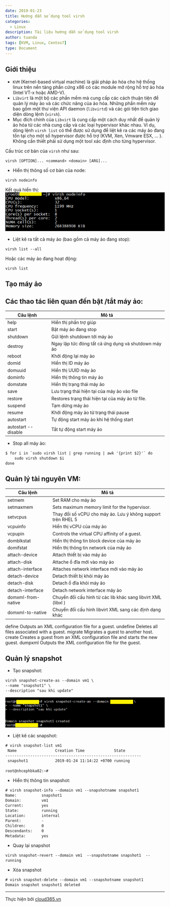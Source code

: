 ```yaml
---
date: 2019-01-23
title: Hướng dẫn sử dụng tool virsh
categories:
  - Linux
description: Tài liệu hướng dẫn sử dụng tool virsh
author: tuanda
tags: [KVM, Linux, Centos7]
type: Document
---
```


## Giới thiệu

- `KVM` (Kernel-based virtual machine) là giải pháp ảo hóa cho hệ thống linux trên nền tảng phần cứng x86 có các module mở rộng hỗ trợ ảo hóa (Intel VT-x hoặc AMD-V).
- `Libvirt` là một bộ các phần mềm mà cung cấp các cách thuận tiện để quản lý máy ảo và các chức năng của ảo hóa. Những phần mềm này bao gồm một thư viện API
daemon (`libvirtd`) và các gói tiện tích giao diện dòng lệnh (`virsh`).
- Mục đích chính của `Libvirt` là cung cấp một cách duy nhất để quản lý ảo hóa từ các nhà cung cấp và các loại hypervisor khác nhau. Ví dụ, dòng lệnh `virsh list` có thể được sử dụng để liệt kê ra các máy ảo đang tồn tại cho một số hypervisor được hỗ trợ (KVM, Xen, Vmware ESX, … ). Không cần thiết phải sử dụng một tool xác định cho từng hypervisor.

Cấu trúc cơ bản của `virsh` như sau:
```
virsh [OPTION]... <command> <domain> [ARG]...
```

- Hiển thị thông số cơ bản của node:
```
virsh nodeinfo
```
Kết quả hiển thị:![](/images/img-kvm/virsh_1.png)

- Liệt kê ra tất cả máy ảo (bao gồm cả máy ảo đang stop):
```
virsh list --all
```
Hoặc các máy ảo đang hoạt động:
```
virsh list
```

## Tạo máy ảo



## Các thao tác liên quan đến bật /tắt máy ảo:

| Câu lệnh	| Mô tả |
|-----------|----------|
|help	      | Hiển thị phần trợ giúp|
|start      |	Bật máy ảo đang stop|
|shutdown	  | Gửi lệnh shutdown tới máy ảo|
|destroy    |	Ngay lập tức đóng tất cả ứng dụng và shutdown máy ảo|
|reboot	    | Khởi động lại máy ảo|
|domid	    | Hiển thị ID máy ảo|
|domuuid	  | Hiển thị UUID máy ảo|
|dominfo	  | Hiển thị thông tin máy ảo|
|domstate	  | Hiển thị trạng thái máy ảo |
|save	      | Lưu trạng thái hiện tại của máy ảo vào file|
|restore	  | Restores trạng thái hiện tại của máy ảo từ file.|
|suspend	  | Tạm dừng máy ảo|
|resume	    | Khởi động máy ảo từ trạng thái pause|
|autostart  | Tự động start máy ảo khi hệ thống start|
|autostart --disable | Tắt tự động start máy ảo |
- Stop all máy ảo:

```
$ for i in `sudo virsh list | grep running | awk '{print $2}'` do
    sudo virsh shutdown $i
done
```

## Quản lý tài nguyên VM:

| Câu lệnh	| Mô tả |
|-----------|----------|
|setmem	    | Set RAM cho máy ảo|
|setmaxmem	| Sets maximum memory limit for the hypervisor.|
|setvcpus	  | Thay đổi số vCPU cho máy ảo. Lưu ý không support trên RHEL 5|
|vcpuinfo	  | Hiển thị vCPU của máy ảo|
|vcpupin	  | Controls the virtual CPU affinity of a guest.|
|domblkstat	| Hiển thị thông tin block device của máy ảo|
|domifstat	| Hiển thị thông tin network của máy ảo|
|attach-device	| Attach thiết bị vào máy ảo|
|attach-disk	| Attache ổ đĩa mới vào máy ảo|
|attach-interface	| Attaches network interface mới vào máy ảo|
|detach-device	| Detach thiết bị khỏi máy ảo|
|detach-disk	| Detach ổ đĩa khỏi máy ảo|
|detach-interface	| Detach network interface máy ảo|
|domxml-from-native	| Chuyển đổi cấu hình từ các lib khác sang libvirt XML (libxl ) |
|domxml-to-native	| Chuyển đổi cấu hình libvirt XML sang các định dạng khác |


define	Outputs an XML configuration file for a guest.
undefine	Deletes all files associated with a guest.
migrate	Migrates a guest to another host.
create	Creates a guest from an XML configuration file and starts the new guest.
dumpxml	Outputs the XML configuration file for the guest.


## Quản lý snapshot

- Tạo snapshot:
```
virsh snapshot-create-as --domain vm1 \
--name "snapshot1" \
--description "sau khi update"
```

![](/images/img-kvm/virsh_2.png)

- Liệt kê các snapshot:

```
# virsh snapshot-list vm1
 Name                 Creation Time             State
------------------------------------------------------------
 snapshot1            2019-01-24 11:14:22 +0700 running

root@nhcephbka02:~#
```
- Hiển thị thông tin snapshot:

```
# virsh snapshot-info --domain vm1 --snapshotname snapshot1
Name:           snapshot1
Domain:         vm1
Current:        yes
State:          running
Location:       internal
Parent:         -
Children:       0
Descendants:    0
Metadata:       yes
```

- Quay lại snapshot

```
virsh snapshot-revert --domain vm1  --snapshotname snapshot1  --running
```

- Xóa snapshot

```
# virsh snapshot-delete --domain vm1 --snapshotname snapshot1
Domain snapshot snapshot1 deleted
```

---
Thực hiện bởi <a href="https://cloud365.vn/" target="_blank">cloud365.vn</a>